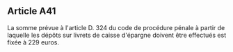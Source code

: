 Article A41
----
La somme prévue à l'article D. 324 du code de procédure pénale à partir de
laquelle les dépôts sur livrets de caisse d'épargne doivent être effectués est
fixée à 229 euros.

